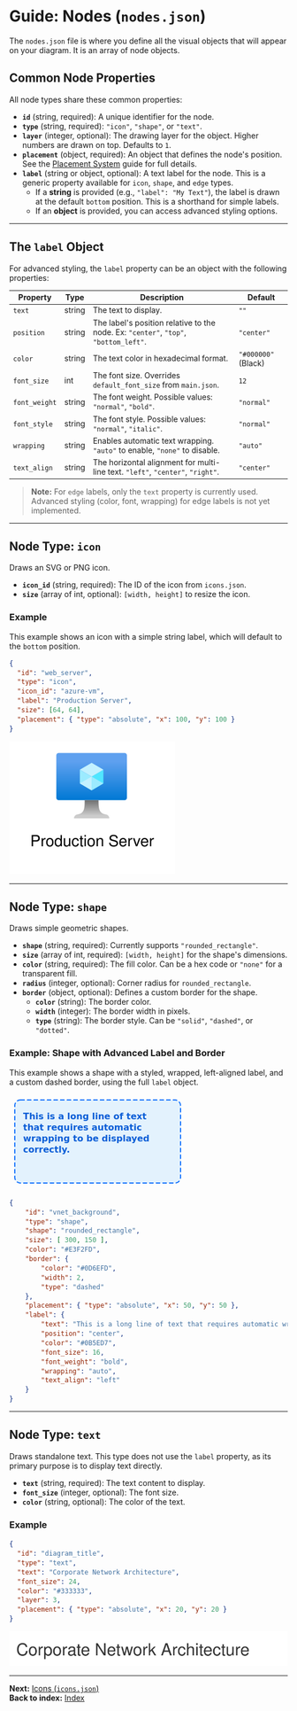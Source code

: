 # Guide: Nodes (`nodes.json`)

The `nodes.json` file is where you define all the visual objects that will appear on your diagram. It is an array of node objects.

## Common Node Properties

All node types share these common properties:

-   **`id`** (string, required): A unique identifier for the node.
-   **`type`** (string, required): `"icon"`, `"shape"`, or `"text"`.
-   **`layer`** (integer, optional): The drawing layer for the object. Higher numbers are drawn on top. Defaults to `1`.
-   **`placement`** (object, required): An object that defines the node's position. See the [Placement System](./placement-system.md) guide for full details.
-   **`label`** (string or object, optional): A text label for the node. This is a generic property available for `icon`, `shape`, and `edge` types.
    -   If a **string** is provided (e.g., `"label": "My Text"`), the label is drawn at the default `bottom` position. This is a shorthand for simple labels.
    -   If an **object** is provided, you can access advanced styling options.

---

## The `label` Object

For advanced styling, the `label` property can be an object with the following properties:

| Property       | Type   | Description                                                                                             | Default         |
| --------------- | ------ | ------------------------------------------------------------------------------------------------------- | -------------- |
| `text`          | string | The text to display.                                                                                    | `""`           |
| `position`      | string | The label's position relative to the node. Ex: `"center"`, `"top"`, `"bottom_left"`.                       | `"center"`     |
| `color`         | string | The text color in hexadecimal format.                                                              | `"#000000"` (Black) |
| `font_size`     | int    | The font size. Overrides `default_font_size` from `main.json`.                                     | `12`           |
| `font_weight`   | string | The font weight. Possible values: `"normal"`, `"bold"`.                                        | `"normal"`     |
| `font_style`    | string | The font style. Possible values: `"normal"`, `"italic"`.                                        | `"normal"`     |
| `wrapping`      | string | Enables automatic text wrapping. `"auto"` to enable, `"none"` to disable.                 | `"auto"`       |
| `text_align`    | string | The horizontal alignment for multi-line text. `"left"`, `"center"`, `"right"`.           | `"center"`     |

> **Note:** For `edge` labels, only the `text` property is currently used. Advanced styling (color, font, wrapping) for edge labels is not yet implemented.

---

## Node Type: `icon`

Draws an SVG or PNG icon.

-   **`icon_id`** (string, required): The ID of the icon from `icons.json`.
-   **`size`** (array of int, optional): `[width, height]` to resize the icon.

### Example
This example shows an icon with a simple string label, which will default to the `bottom` position.

```json
{
  "id": "web_server",
  "type": "icon",
  "icon_id": "azure-vm",
  "label": "Production Server",
  "size": [64, 64],
  "placement": { "type": "absolute", "x": 100, "y": 100 }
}
```
![Simple Label Example](../images/simple_label_example.svg)

---

## Node Type: `shape`

Draws simple geometric shapes.

-   **`shape`** (string, required): Currently supports `"rounded_rectangle"`.
-   **`size`** (array of int, required): `[width, height]` for the shape's dimensions.
-   **`color`** (string, required): The fill color. Can be a hex code or `"none"` for a transparent fill.
-   **`radius`** (integer, optional): Corner radius for `rounded_rectangle`.
-   **`border`** (object, optional): Defines a custom border for the shape.
    -   **`color`** (string): The border color.
    -   **`width`** (integer): The border width in pixels.
    -   **`type`** (string): The border style. Can be `"solid"`, `"dashed"`, or `"dotted"`.

### Example: Shape with Advanced Label and Border
This example shows a shape with a styled, wrapped, left-aligned label, and a custom dashed border, using the full `label` object.

<svg width="320" height="170" xmlns="http://www.w3.org/2000/svg">
    <rect x="10" y="10" width="300" height="150" rx="10" ry="10" fill="#E3F2FD" stroke="#0D6EFD" stroke-width="2" stroke-dasharray="8 4"/>
    <text x="25" y="45" font-family="DejaVu Sans" font-size="16" font-weight="bold" fill="#0B5ED7">This is a long line of text</text>
    <text x="25" y="65" font-family="DejaVu Sans" font-size="16" font-weight="bold" fill="#0B5ED7">that requires automatic</text>
    <text x="25" y="85" font-family="DejaVu Sans" font-size="16" font-weight="bold" fill="#0B5ED7">wrapping to be displayed</text>
    <text x="25" y="105" font-family="DejaVu Sans" font-size="16" font-weight="bold" fill="#0B5ED7">correctly.</text>
</svg>

```json
{
    "id": "vnet_background",
    "type": "shape",
    "shape": "rounded_rectangle",
    "size": [ 300, 150 ],
    "color": "#E3F2FD",
    "border": {
        "color": "#0D6EFD",
        "width": 2,
        "type": "dashed"
    },
    "placement": { "type": "absolute", "x": 50, "y": 50 },
    "label": {
        "text": "This is a long line of text that requires automatic wrapping to be displayed correctly.",
        "position": "center",
        "color": "#0B5ED7",
        "font_size": 16,
        "font_weight": "bold",
        "wrapping": "auto",
        "text_align": "left"
    }
}
```

---

## Node Type: `text`

Draws standalone text. This type does not use the `label` property, as its primary purpose is to display text directly.

-   **`text`** (string, required): The text content to display.
-   **`font_size`** (integer, optional): The font size.
-   **`color`** (string, optional): The color of the text.

### Example
```json
{
  "id": "diagram_title",
  "type": "text",
  "text": "Corporate Network Architecture",
  "font_size": 24,
  "color": "#333333",
  "layer": 3,
  "placement": { "type": "absolute", "x": 20, "y": 20 }
}
```
![Text Node Example](../images/text_node_example.svg)

---
**Next:** [Icons (`icons.json`)](./defining-icons.md)\
**Back to index:** [Index](./index.md)
